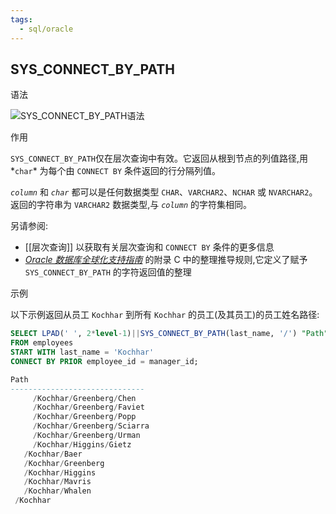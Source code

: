 ```yaml
---
tags:
  - sql/oracle
---
```


## SYS_CONNECT_BY_PATH

语法

![SYS_CONNECT_BY_PATH语法](https://docs.oracle.com/en/database/oracle/oracle-database/19/sqlrf/img/sys_connect_by_path.gif)

作用

`SYS_CONNECT_BY_PATH`仅在层次查询中有效。它返回从根到节点的列值路径,用*`char`* 为每个由 `CONNECT BY` 条件返回的行分隔列值。

*`column`* 和 *`char`* 都可以是任何数据类型 `CHAR`、`VARCHAR2`、`NCHAR` 或 `NVARCHAR2`。返回的字符串为 `VARCHAR2` 数据类型,与 *`column`* 的字符集相同。

另请参阅:

- [[层次查询]] 以获取有关层次查询和 `CONNECT BY` 条件的更多信息
- [*Oracle 数据库全球化支持指南*](https://docs.oracle.com/pls/topic/lookup?ctx=en/database/oracle/oracle-database/19/sqlrf&id=NLSPG-GUID-AFCE41ED-775B-4A00-AF38-C436776AE0C5) 的附录 C 中的整理推导规则,它定义了赋予 `SYS_CONNECT_BY_PATH` 的字符返回值的整理

示例

以下示例返回从员工 `Kochhar` 到所有 `Kochhar` 的员工(及其员工)的员工姓名路径:

```sql
SELECT LPAD(' ', 2*level-1)||SYS_CONNECT_BY_PATH(last_name, '/') "Path"
FROM employees
START WITH last_name = 'Kochhar'
CONNECT BY PRIOR employee_id = manager_id;

Path
------------------------------
     /Kochhar/Greenberg/Chen
     /Kochhar/Greenberg/Faviet
     /Kochhar/Greenberg/Popp
     /Kochhar/Greenberg/Sciarra
     /Kochhar/Greenberg/Urman
     /Kochhar/Higgins/Gietz
   /Kochhar/Baer
   /Kochhar/Greenberg
   /Kochhar/Higgins
   /Kochhar/Mavris
   /Kochhar/Whalen
 /Kochhar
```

 